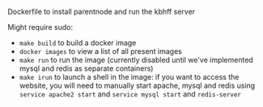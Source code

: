 Dockerfile to install parentnode and run the kbhff server

Might require sudo:
 - `make build` to build a docker image
 - `docker images` to view a list of all present images
 - `make run` to run the image (currently disabled until we've implemented mysql and redis as separate containers)
 - `make irun` to launch a shell in the image: if you want to access the website, you will need to manually start apache, mysql and redis using `service apache2 start` and `service mysql start` and `redis-server`
